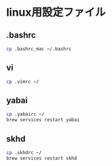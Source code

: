 # linux用設定ファイル

## .bashrc

```bash
cp .bashrc_mac ~/.bashrc
```

## vi

```bash
cp .vimrc ~/
```

## yabai

```bash
cp .yabairc ~/
brew services restart yabai
```

## skhd

```bash
cp .skhdrc ~/
brew services restart skhd
```

